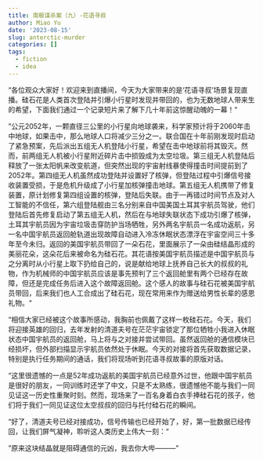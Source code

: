 ```yaml
---
title: 南极谋杀案（九）-花语寻叔
author: Miao Yu
date: '2023-08-15'
slug: anterctic-murder
categories: []
tags:
  - fiction
  - idea
---
```


“各位观众大家好！欢迎来到直播间，今天为大家带来的是‘花语寻叔’场景复现直播。硅石花是人类首次登陆并引爆小行星时发现并带回的，也为无数地球人带来生的希望，下面我们通过一个记录短片来了解下几十年前这惊醒动魄的一幕！“

”公元2052年，一颗直径三公里的小行星向地球袭来，科学家预计将于2060年击中地球，如果击中，那么地球人口将减少三分之一。联合国在十年前刚发现时启动了紧急预案，先后派出五组无人机登陆小行星，希望在击中地球前将其毁灭。然而，前两组无人机被小行星附近碎片击中损毁成为太空垃圾。第三组无人机登陆后释放了一张太阳帆来改变航道，但突然出现的宇宙射线暴使得撞击时间提前到了2052年。第四组无人机虽然成功登陆并设置好了核弹，但登陆过程中引爆信号接收装置受损，于是危机升级成了小行星加核弹撞击地球。第五组无人机携带了修复装置，原计划修复第四组设置的核弹，登陆后失联。由于一再错过时间节点及对人工智能的不信任，第六组登陆舰由三名分别来自中国美国土耳其宇航员驾驶，他们登陆后首先修复启动了第五组无人机，然后在与地球失联状态下成功引爆了核弹，土耳其宇航员因为宇宙垃圾击穿防护当场牺牲，另外两名宇航员一名成功返航，另一名中国宇航员返回舱轨道出现故障自动进入冷冻休眠状态漂浮在宇宙空间三十多年至今未归。返回的美国宇航员带回了一朵石花，里面展示了一朵由硅结晶形成的美丽花朵，这朵花后来被命名为硅石花。其花语按美国宇航员描述是中国宇航员与之分离时从小行星上取下扔给自己的，说是献给地球上抚养自己长大的叔叔的礼物，作为机械师的中国宇航员应该是事先预判了三个返回舱里有两个已经存在故障，但还是完成任务后进入这个故障返回舱。这个感人的故事与硅石花被美国宇航员带回，后来我们也人工合成出了硅石花，现在常用来作为赠送给男性长辈的感恩礼物。“

“相信大家已经被这个故事所感动，我胸前也佩戴了这样一枚硅石花。今天，我们将迎接英雄的回归，去年发射的清道夫号在茫茫宇宙锁定了那位牺牲小我进入休眠状态中国宇航员的返回舱，马上将与之对接并尝试带回。虽然返回舱的通信模块已经损坏，但外部扫描显示宇航员依然处于休眠。今天的对接将首先获取数据记录，特别是执行任务期间的通话，我们将现场听到花语寻叔故事的原版对话。

“这里很遗憾的一点是52年成功返航的美国宇航员已经意外过世，他跟中国宇航员是很好的朋友，一同训练时还学了中文，只是不太熟练，很遗憾他不能与我们一同见证这一历史性重聚时刻。然而，现场来了一百名身着白衣手捧硅石花的孩子，他们将于我们一同见证这位太空叔叔的回归与托付硅石花的瞬间。

“好了，清道夫号已经对接成功，信号传输也已经开始了，好，第一批数据已经传回，让我们屏气凝神，聆听这人类历史上伟大一刻：“

”原来这块结晶就是阻碍通信的元凶，我去你大哔———”
